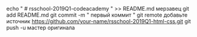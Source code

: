 echo  " # rsschool-2019Q1-codeacademy "  >> README.md
мерзавец
git add README.md
git commit -m " первый коммит "
git remote добавьте источник https://github.com/your-name/rsschool-2019Q1-html-css.git
git push -u мастер оригинала

